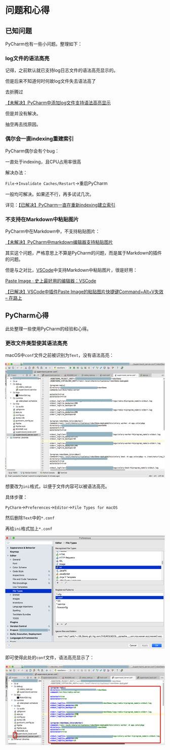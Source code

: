 # 问题和心得

## 已知问题

PyCharm也有一些小问题。整理如下：

### log文件的语法高亮

记得，之前默认就已支持log日志文件的语法高亮显示的。

但是后来不知道何时何故log文件失去语法高了

去折腾过

[【未解决】PyCharm中添加log文件支持语法高亮显示](http://www.crifan.com/pycharm_add_log_file_syntax_highlight)

但是并没有解决。

抽空再去找原因。

### 偶尔会一直indexing重建索引

PyCharm偶尔会有个bug：

一直处于indexing，且CPU占用率很高

解决办法：

`File`->`Invalidate Caches/Restart`->重启PyCharm

一般均可解决。如果还不行，再多试试几次。

详见：[【已解决】PyCharm一直在重新indexing建立索引](https://www.crifan.com/pycharm_always_rebuild_indexing_recreate_index/)

### 不支持在Markdown中粘贴图片

PyCharm中在Markdown中，不支持粘贴图片：

 [【未解决】PyCharm中markdown编辑器支持粘贴图片](http://www.crifan.com/pycharm_markdown_editor_support_paste_image)

其实这个问题，严格意思上不算是PyCharm的问题，而是属于Markdown的插件的问题。

但是与之对比，[VSCode](https://book.crifan.com/books/best_editor_vscode/website/)中支持Markdown中粘贴图片，很是好用：

[Paste Image · 史上最好用的编辑器：VSCode](https://book.crifan.com/books/best_editor_vscode/website/plugin/common_plugins/paste_image.html)

[【已解决】VSCode中插件Paste Image的粘贴图片快捷键Command+Alt+V失效 – 在路上](https://www.crifan.com/vscode_plugin_paste_image_shortcut_command_alt_v_not_work/)

## PyCharm心得

此处整理一些使用PyCharm的经验和心得。

### 更改文件类型使其语法高亮

macOS中`conf`文件之前被识别为`Text`，没有语法高亮：

![text_no_highlight](../assets/img/text_no_highlight.jpg)

想要改为`ini`格式，以便于文件内容可以被语法高亮。

具体步骤：

`PyCharm`->`Preferences`->`Editor`->`File Types for macOS`

然后删除`Text`中的`*.conf`

再给`ini`格式加上`*.conf`

![ini_add_conf](../assets/img/ini_add_conf.png)

即可使得此处的`conf`文件，语法高亮显示了：

![conf_show_highlight](../assets/img/conf_show_highlight.png)
